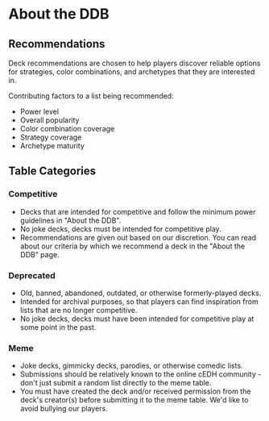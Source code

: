 # About the DDB
## Recommendations
Deck recommendations are chosen to help players discover reliable options for strategies, color combinations, and archetypes that they are interested in.  
  
Contributing factors to a list being recommended:  
- Power level
- Overall popularity
- Color combination coverage
- Strategy coverage
- Archetype maturity

## Table Categories
### Competitive
- Decks that are intended for competitive and follow the minimum power guidelines in "About the DDB".
- No joke decks, decks must be intended for competitive play.
- Recommendations are given out based on our discretion. You can read about our criteria by which we recommend a deck in the "About the DDB" page.  
  
### Deprecated
- Old, banned, abandoned, outdated, or otherwise formerly-played decks.
- Intended for archival purposes, so that players can find inspiration from lists that are no longer competitive.
- No joke decks, decks must have been intended for competitive play at some point in the past.  
  
### Meme
- Joke decks, gimmicky decks, parodies, or otherwise comedic lists.
- Submissions should be relatively known to the online cEDH community - don't just submit a random list directly to the meme table.
- You must have created the deck and/or received permission from the deck's creator(s) before submitting it to the meme table. We'd like to avoid bullying our players.